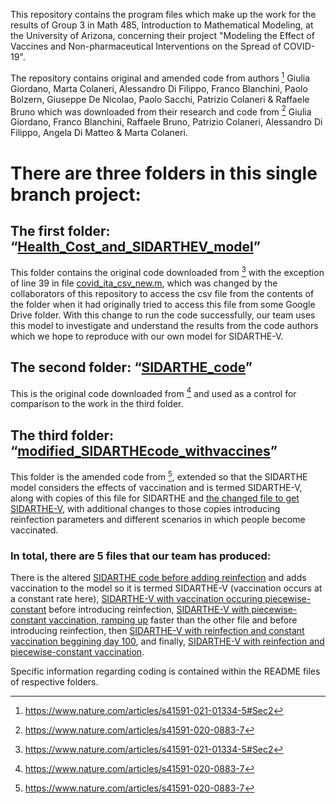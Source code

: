 This repository contains the program files which make up the work for the results of Group 3 in Math 485, Introduction to Mathematical Modeling, at the University of Arizona, concerning their project "Modeling the Effect of Vaccines and Non-pharmaceutical Interventions on the Spread of COVID-19".
 
The repository contains original and amended code from authors [^1] Giulia Giordano, Marta Colaneri, Alessandro Di Filippo, Franco Blanchini, Paolo Bolzern, Giuseppe De Nicolao, Paolo Sacchi, Patrizio Colaneri & Raffaele Bruno which was downloaded from their research and code from [^2] Giulia Giordano, Franco Blanchini, Raffaele Bruno, Patrizio Colaneri, Alessandro Di Filippo, Angela Di Matteo & Marta Colaneri.

# There are three folders in this single branch project:
## The first folder: “[Health_Cost_and_SIDARTHEV_model](https://github.com/dukenorton/Group_3_MATH_485/tree/main/Health_Cost_and%20SIDARTHEV_model)” 
This folder contains the original code downloaded from [^1] with the exception of line 39 in file [covid_ita_csv_new.m](https://github.com/dukenorton/Group_3_MATH_485/blob/main/Health_Cost_and%20SIDARTHEV_model/Data-Driven-Model/covid_ita_csv_new.m), which was changed by the collaborators of this repository to access the csv file from the contents of the folder when it had originally tried to access this file from some Google Drive folder. With this change to run the code successfully, our team uses this model to investigate and understand the results from the code authors which we hope to reproduce with our own model for SIDARTHE-V.
## The second folder: “[SIDARTHE_code](https://github.com/dukenorton/Group_3_MATH_485/tree/main/SIDARTHE__code)”
This is the original code downloaded from [^2] and used as a control for comparison to the work in the third folder.
## The third folder: “[modified_SIDARTHEcode_withvaccines](https://github.com/dukenorton/Group_3_MATH_485/tree/main/modified_SIDARTHEcode_withvaccines)”
This folder is the amended code from [^2], extended so that the SIDARTHE model considers the effects of vaccination and is termed SIDARTHE-V, along with copies of this file for SIDARTHE and [the changed file to get SIDARTHE-V](modified_SIDARTHEcode_withvaccines/Sidarthe_Simulation.m), with additional changes to those copies introducing reinfection parameters and different scenarios in which people become vaccinated. 
### In total, there are 5 files that our team has produced: 
There is the altered [SIDARTHE code before adding reinfection](modified_SIDARTHEcode_withvaccines/Sidarthe_Simulation.m) and adds vaccination to the model so it is termed SIDARTHE-V (vaccination occurs at a constant rate here), [SIDARTHE-V with vaccination occuring piecewise-constant](modified_SIDARTHEcode_withvaccines/Sidarthe_Simulation_piecewise.m) before introducing reinfection, [SIDARTHE-V with piecewise-constant vaccination, ramping up](modified_SIDARTHEcode_withvaccines/Sidarthe_Simulation_piecewise_2.m) faster than the other file and before introducing reinfection, then [SIDARTHE-V with reinfection and constant vaccination beggining day 100](modified_SIDARTHEcode_withvaccines/Sidarthe_Simulation_reinfection.m), and finally, [SIDARTHE-V with reinfection and piecewise-constant vaccination](modified_SIDARTHEcode_withvaccines/Sidarthe_Simulation_reinfection_piecwise.m).

Specific information regarding coding is contained within the README files of respective folders.

[^1]: https://www.nature.com/articles/s41591-021-01334-5#Sec2
[^2]: https://www.nature.com/articles/s41591-020-0883-7
